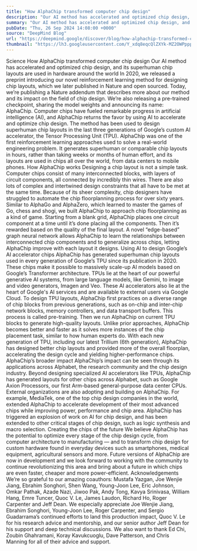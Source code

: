 ```yaml
---
title: "How AlphaChip transformed computer chip design"
description: "Our AI method has accelerated and optimized chip design, and its superhuman chip layouts are used in hardware around the world."
summary: "Our AI method has accelerated and optimized chip design, and its superhuman chip layouts are used in hardware around the"
pubDate: "Thu, 26 Sep 2024 14:08:00 +0000"
source: "DeepMind Blog"
url: "https://deepmind.google/discover/blog/how-alphachip-transformed-computer-chip-design/"
thumbnail: "https://lh3.googleusercontent.com/Y_xdq8eqcQlZXYk-MZ2OWPpppmWG6LAQ8DZ-LZFUh8TV5s2TBb3RK_VkMUe-skRzIop5aP6Ot9xPMWFaWmenz55EwxVFCMszpTg2EzsyOd6ftlllGyE=w528-h297-n-nu-rw"
---
```


Science
How AlphaChip transformed computer chip design
Our AI method has accelerated and optimized chip design, and its superhuman chip layouts are used in hardware around the world
In 2020, we released a preprint introducing our novel reinforcement learning method for designing chip layouts, which we later published in Nature and open sourced.
Today, we’re publishing a Nature addendum that describes more about our method and its impact on the field of chip design. We’re also releasing a pre-trained checkpoint, sharing the model weights and announcing its name: AlphaChip.
Computer chips have fueled remarkable progress in artificial intelligence (AI), and AlphaChip returns the favor by using AI to accelerate and optimize chip design. The method has been used to design superhuman chip layouts in the last three generations of Google’s custom AI accelerator, the Tensor Processing Unit (TPU).
AlphaChip was one of the first reinforcement learning approaches used to solve a real-world engineering problem. It generates superhuman or comparable chip layouts in hours, rather than taking weeks or months of human effort, and its layouts are used in chips all over the world, from data centers to mobile phones.
How AlphaChip works
Designing a chip layout is not a simple task. Computer chips consist of many interconnected blocks, with layers of circuit components, all connected by incredibly thin wires. There are also lots of complex and intertwined design constraints that all have to be met at the same time. Because of its sheer complexity, chip designers have struggled to automate the chip floorplanning process for over sixty years.
Similar to AlphaGo and AlphaZero, which learned to master the games of Go, chess and shogi, we built AlphaChip to approach chip floorplanning as a kind of game.
Starting from a blank grid, AlphaChip places one circuit component at a time until it’s done placing all the components. Then it’s rewarded based on the quality of the final layout. A novel “edge-based” graph neural network allows AlphaChip to learn the relationships between interconnected chip components and to generalize across chips, letting AlphaChip improve with each layout it designs.
Using AI to design Google’s AI accelerator chips
AlphaChip has generated superhuman chip layouts used in every generation of Google’s TPU since its publication in 2020. These chips make it possible to massively scale-up AI models based on Google’s Transformer architecture.
TPUs lie at the heart of our powerful generative AI systems, from large language models, like Gemini, to image and video generators, Imagen and Veo. These AI accelerators also lie at the heart of Google's AI services and are available to external users via Google Cloud.
To design TPU layouts, AlphaChip first practices on a diverse range of chip blocks from previous generations, such as on-chip and inter-chip network blocks, memory controllers, and data transport buffers. This process is called pre-training. Then we run AlphaChip on current TPU blocks to generate high-quality layouts. Unlike prior approaches, AlphaChip becomes better and faster as it solves more instances of the chip placement task, similar to how human experts do.
With each new generation of TPU, including our latest Trillium (6th generation), AlphaChip has designed better chip layouts and provided more of the overall floorplan, accelerating the design cycle and yielding higher-performance chips.
AlphaChip’s broader impact
AlphaChip’s impact can be seen through its applications across Alphabet, the research community and the chip design industry. Beyond designing specialized AI accelerators like TPUs, AlphaChip has generated layouts for other chips across Alphabet, such as Google Axion Processors, our first Arm-based general-purpose data center CPUs.
External organizations are also adopting and building on AlphaChip. For example, MediaTek, one of the top chip design companies in the world, extended AlphaChip to accelerate development of their most advanced chips while improving power, performance and chip area.
AlphaChip has triggered an explosion of work on AI for chip design, and has been extended to other critical stages of chip design, such as logic synthesis and macro selection.
Creating the chips of the future
We believe AlphaChip has the potential to optimize every stage of the chip design cycle, from computer architecture to manufacturing — and to transform chip design for custom hardware found in everyday devices such as smartphones, medical equipment, agricultural sensors and more.
Future versions of AlphaChip are now in development and we look forward to working with the community to continue revolutionizing this area and bring about a future in which chips are even faster, cheaper and more power-efficient.
Acknowledgements
We’re so grateful to our amazing coauthors: Mustafa Yazgan, Joe Wenjie Jiang, Ebrahim Songhori, Shen Wang, Young-Joon Lee, Eric Johnson, Omkar Pathak, Azade Nazi, Jiwoo Pak, Andy Tong, Kavya Srinivasa, William Hang, Emre Tuncer, Quoc V. Le, James Laudon, Richard Ho, Roger Carpenter and Jeff Dean.
We especially appreciate Joe Wenjie Jiang, Ebrahim Songhori, Young-Joon Lee, Roger Carpenter, and Sergio Guadarrama’s continued efforts to land this production impact, Quoc V. Le for his research advice and mentorship, and our senior author Jeff Dean for his support and deep technical discussions.
We also want to thank Ed Chi, Zoubin Ghahramani, Koray Kavukcuoglu, Dave Patterson, and Chris Manning for all of their advice and support.